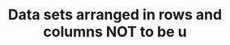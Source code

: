 ---
title: Data sets arranged in rows and columns NOT to be u
longTitle: 'Data sets arranged in rows and columns. NOT to be used for furniture.'
tags:
- gccommon
scopeNote:
- "[[Tables]]"
---